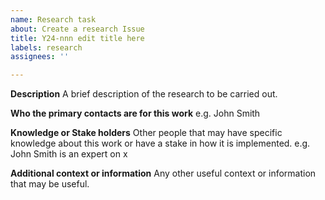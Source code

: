 ```yaml
---
name: Research task
about: Create a research Issue
title: Y24-nnn edit title here
labels: research
assignees: ''

---
```


**Description**
A brief description of the research to be carried out.

**Who the primary contacts are for this work**
e.g. John Smith

**Knowledge or Stake holders**
Other people that may have specific knowledge about this work or have a stake in how it is implemented. e.g. John Smith is an expert on x

**Additional context or information**
Any other useful context or information that may be useful.
